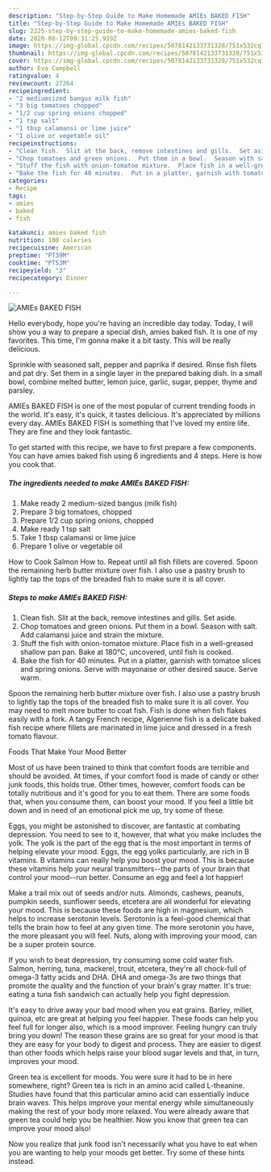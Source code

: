 ```yaml
---
description: "Step-by-Step Guide to Make Homemade AMIEs BAKED FISH"
title: "Step-by-Step Guide to Make Homemade AMIEs BAKED FISH"
slug: 2225-step-by-step-guide-to-make-homemade-amies-baked-fish
date: 2020-08-12T09:31:25.939Z
image: https://img-global.cpcdn.com/recipes/5078142133731328/751x532cq70/amies-baked-fish-recipe-main-photo.jpg
thumbnail: https://img-global.cpcdn.com/recipes/5078142133731328/751x532cq70/amies-baked-fish-recipe-main-photo.jpg
cover: https://img-global.cpcdn.com/recipes/5078142133731328/751x532cq70/amies-baked-fish-recipe-main-photo.jpg
author: Eva Campbell
ratingvalue: 4
reviewcount: 27264
recipeingredient:
- "2 mediumsized bangus milk fish"
- "3 big tomatoes chopped"
- "1/2 cup spring onions chopped"
- "1 tsp salt"
- "1 tbsp calamansi or lime juice"
- "1 olive or vegetable oil"
recipeinstructions:
- "Clean fish.  Slit at the back, remove intestines and gills.  Set aside."
- "Chop tomatoes and green onions.  Put them in a bowl.  Season with salt.  Add calamansi juice and strain the mixture."
- "Stuff the fish with onion-tomatoe mixture.  Place fish in a well-greased shallow pan  pan.  Bake at 180°C,  uncovered, until  fish is cooked."
- "Bake the fish for 40 minutes.  Put in a platter, garnish with tomatoe slices and spring onions.  Serve with mayonaise or other desired sauce.  Serve warm."
categories:
- Recipe
tags:
- amies
- baked
- fish

katakunci: amies baked fish 
nutrition: 100 calories
recipecuisine: American
preptime: "PT39M"
cooktime: "PT53M"
recipeyield: "3"
recipecategory: Dinner

---
```



![AMIEs BAKED FISH](https://img-global.cpcdn.com/recipes/5078142133731328/751x532cq70/amies-baked-fish-recipe-main-photo.jpg)

Hello everybody, hope you're having an incredible day today. Today, I will show you a way to prepare a special dish, amies baked fish. It is one of my favorites. This time, I'm gonna make it a bit tasty. This will be really delicious.

Sprinkle with seasoned salt, pepper and paprika if desired. Rinse fish filets and pat dry. Set them in a single layer in the prepared baking dish. In a small bowl, combine melted butter, lemon juice, garlic, sugar, pepper, thyme and parsley.

AMIEs BAKED FISH is one of the most popular of current trending foods in the world. It's easy, it's quick, it tastes delicious. It's appreciated by millions every day. AMIEs BAKED FISH is something that I've loved my entire life. They are fine and they look fantastic.


To get started with this recipe, we have to first prepare a few components. You can have amies baked fish using 6 ingredients and 4 steps. Here is how you cook that.

<!--inarticleads1-->

##### The ingredients needed to make AMIEs BAKED FISH:

1. Make ready 2 medium-sized bangus (milk fish)
1. Prepare 3 big tomatoes, chopped
1. Prepare 1/2 cup spring onions, chopped
1. Make ready 1 tsp salt
1. Take 1 tbsp calamansi or lime juice
1. Prepare 1 olive or vegetable oil


How to Cook Salmon How to. Repeat until all fish fillets are covered. Spoon the remaining herb butter mixture over fish. I also use a pastry brush to lightly tap the tops of the breaded fish to make sure it is all cover. 

<!--inarticleads2-->

##### Steps to make AMIEs BAKED FISH:

1. Clean fish.  Slit at the back, remove intestines and gills.  Set aside.
1. Chop tomatoes and green onions.  Put them in a bowl.  Season with salt.  Add calamansi juice and strain the mixture.
1. Stuff the fish with onion-tomatoe mixture.  Place fish in a well-greased shallow pan  pan.  Bake at 180°C,  uncovered, until  fish is cooked.
1. Bake the fish for 40 minutes.  Put in a platter, garnish with tomatoe slices and spring onions.  Serve with mayonaise or other desired sauce.  Serve warm.


Spoon the remaining herb butter mixture over fish. I also use a pastry brush to lightly tap the tops of the breaded fish to make sure it is all cover. You may need to melt more butter to coat fish. Fish is done when fish flakes easily with a fork. A tangy French recipe, Algerienne fish is a delicate baked fish recipe where fillets are marinated in lime juice and dressed in a fresh tomato flavour. 

Foods That Make Your Mood Better


Most of us have been trained to think that comfort foods are terrible and should be avoided. At times, if your comfort food is made of candy or other junk foods, this holds true. Other times, however, comfort foods can be totally nutritious and it's good for you to eat them. There are some foods that, when you consume them, can boost your mood. If you feel a little bit down and in need of an emotional pick me up, try some of these.

Eggs, you might be astonished to discover, are fantastic at combating depression. You need to see to it, however, that what you make includes the yolk. The yolk is the part of the egg that is the most important in terms of helping elevate your mood. Eggs, the egg yolks particularly, are rich in B vitamins. B vitamins can really help you boost your mood. This is because these vitamins help your neural transmitters--the parts of your brain that control your mood--run better. Consume an egg and feel a lot happier!

Make a trail mix out of seeds and/or nuts. Almonds, cashews, peanuts, pumpkin seeds, sunflower seeds, etcetera are all wonderful for elevating your mood. This is because these foods are high in magnesium, which helps to increase serotonin levels. Serotonin is a feel-good chemical that tells the brain how to feel at any given time. The more serotonin you have, the more pleasant you will feel. Nuts, along with improving your mood, can be a super protein source.

If you wish to beat depression, try consuming some cold water fish. Salmon, herring, tuna, mackerel, trout, etcetera, they're all chock-full of omega-3 fatty acids and DHA. DHA and omega-3s are two things that promote the quality and the function of your brain's gray matter. It's true: eating a tuna fish sandwich can actually help you fight depression. 

It's easy to drive away your bad mood when you eat grains. Barley, millet, quinoa, etc are great at helping you feel happier. These foods can help you feel full for longer also, which is a mood improver. Feeling hungry can truly bring you down! The reason these grains are so great for your mood is that they are easy for your body to digest and process. They are easier to digest than other foods which helps raise your blood sugar levels and that, in turn, improves your mood.

Green tea is excellent for moods. You were sure it had to be in here somewhere, right? Green tea is rich in an amino acid called L-theanine. Studies have found that this particular amino acid can essentially induce brain waves. This helps improve your mental energy while simultaneously making the rest of your body more relaxed. You were already aware that green tea could help you be healthier. Now you know that green tea can improve your mood also!

Now you realize that junk food isn't necessarily what you have to eat when you are wanting to help your moods get better. Try  some  of  these  hints  instead.


